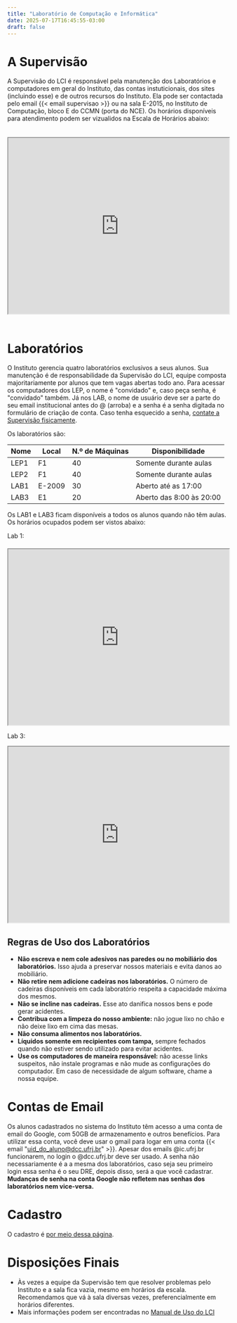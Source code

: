 ```yaml
---
title: "Laboratório de Computação e Informática"
date: 2025-07-17T16:45:55-03:00
draft: false
---
```


# A Supervisão

A Supervisão do LCI é responsável pela manutenção dos Laboratórios e computadores em geral do Instituto, das contas instuticionais, dos sites (incluindo esse) e de outros recursos do Instituto. Ela pode ser contactada pelo email {{< email supervisao >}} ou na sala E-2015, no Instituto de Computação, bloco E do CCMN (porta do NCE). Os horários disponíveis para atendimento podem ser vizualidos na Escala de Horários abaixo:

<iframe src="https://calendar.google.com/calendar/u/0/embed?src=dcc.ufrj.br_po6evqil7ddfudsk1loul3p5to@group.calendar.google.com&ctz=America/Sao_Paulo" width="100%" height="400" scrolling="no" style="margin: 20px 0;"></iframe>

# Laboratórios

O Instituto gerencia quatro laboratórios exclusivos a seus alunos. Sua manutenção é de responsabilidade da Supervisão do LCI, equipe composta majoritariamente por alunos que tem vagas abertas todo ano. Para acessar os computadores dos LEP, o nome é "convidado" e, caso peça senha, é "convidado" também. Já nos LAB, o nome de usuário deve ser a parte do seu email institucional antes do @ (arroba) e a senha é a senha digitada no formulário de criação de conta. Caso tenha esquecido a senha, [contate a Supervisão fisicamente](#a-supervisão).

Os laboratórios são:

| Nome | Local  | N.º de Máquinas | Disponibilidade          |
|------|--------|-----------------|--------------------------|
| LEP1 | F1     | 40              | Somente durante aulas    |
| LEP2 | F1     | 40              | Somente durante aulas    |
| LAB1 | E-2009 | 30              | Aberto até as 17:00      |
| LAB3 | E1     | 20              | Aberto das 8:00 às 20:00 |

Os LAB1 e LAB3 ficam disponíveis a todos os alunos quando não têm aulas. Os horários ocupados podem ser vistos abaixo:

Lab 1:

<div style="margin: 20px 0;">
<iframe src="https://calendar.google.com/calendar/u/0/embed?src=dcc.ufrj.br_34373636333433373431@resource.calendar.google.com&ctz=America/Sao_Paulo" width="100%" height="400" scrolling="no"></iframe>

Lab 3:

<iframe src="https://calendar.google.com/calendar/u/0/embed?src=dcc.ufrj.br_333831383837313533@resource.calendar.google.com&ctz=America/Sao_Paulo" width="100%" height="400" scrolling="no"></iframe>
</div>

## Regras de Uso dos Laboratórios

- **Não escreva e nem cole adesivos nas paredes ou no mobiliário dos laboratórios.** Isso ajuda a preservar nossos materiais e evita danos ao mobiliário.
- **Não retire nem adicione cadeiras nos laboratórios.** O número de cadeiras disponíveis em cada laboratório respeita a capacidade máxima dos mesmos.
- **Não se incline nas cadeiras.** Esse ato danifica nossos bens e pode gerar acidentes.
- **Contribua com a limpeza do nosso ambiente:** não jogue lixo no chão e não deixe lixo em cima das mesas.
- **Não consuma alimentos nos laboratórios.**
- **Líquidos somente em recipientes com tampa,** sempre fechados quando não estiver sendo utilizado para evitar acidentes.
- **Use os computadores de maneira responsável:** não acesse links suspeitos, não instale programas e não mude as configurações do computador. Em caso de necessidade de algum software, chame a nossa equipe.

# Contas de Email

Os alunos cadastrados no sistema do Instituto têm acesso a uma conta de email do Google, com 50GB de armazenamento e outros benefícios. Para utilizar essa conta, você deve usar o gmail para logar em uma conta {{< email "uid_do_aluno@dcc.ufrj.br" >}}. Apesar dos emails @ic.ufrj.br funcionarem, no login o @dcc.ufrj.br deve ser usado. A senha não necessariamente é a a mesma dos laboratórios, caso seja seu primeiro login essa senha é o seu DRE, depois disso, será a que você cadastrar. **Mudanças de senha na conta Google não refletem nas senhas dos laboratórios nem vice-versa.**

<!--
UM DIA VOLTARÁ

# Login do Wifi
-->

# Cadastro

O cadastro é [por meio dessa página](/info/cadastro/).

# Disposições Finais

- Às vezes a equipe da Supervisão tem que resolver problemas pelo Instituto e a sala fica vazia, mesmo em horários da escala. Recomendamos que vá à sala diversas vezes, preferencialmente em horários diferentes.
- Mais informações podem ser encontradas no [Manual de Uso do LCI](https://docs.google.com/document/d/129TvHxSG_etqP_VcKAF9QezvCrH0ACh4tb22CJjxb0E/edit?usp=drive_link)

